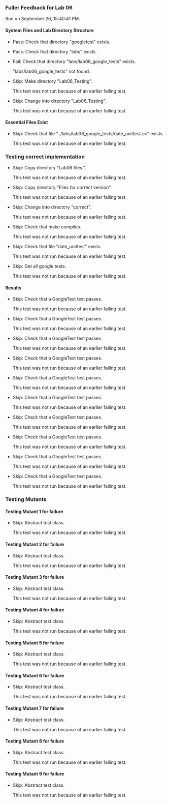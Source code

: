 ### Fuller Feedback for Lab 06

Run on September 26, 15:40:41 PM.


#### System Files and Lab Directory Structure

+ Pass: Check that directory "googletest" exists.

+ Pass: Check that directory "labs" exists.

+ Fail: Check that directory "labs/lab06_google_tests" exists.

     "labs/lab06_google_tests" not found.

+ Skip: Make directory "Lab06_Testing".

  This test was not run because of an earlier failing test.

+ Skip: Change into directory "Lab06_Testing".

  This test was not run because of an earlier failing test.


#### Essential Files Exist

+ Skip: Check that file "../labs/lab06_google_tests/date_unittest.cc" exists.

  This test was not run because of an earlier failing test.


### Testing correct implementation

+ Skip: Copy directory "Lab06 files.".

  This test was not run because of an earlier failing test.

+ Skip: Copy directory "Files for correct version".

  This test was not run because of an earlier failing test.

+ Skip: Change into directory "correct".

  This test was not run because of an earlier failing test.

+ Skip: Check that make compiles.

  This test was not run because of an earlier failing test.

+ Skip: Check that file "date_unittest" exists.

  This test was not run because of an earlier failing test.

+ Skip: Get all google tests.

  This test was not run because of an earlier failing test.


#### Results

+ Skip: Check that a GoogleTest test passes.

  This test was not run because of an earlier failing test.

+ Skip: Check that a GoogleTest test passes.

  This test was not run because of an earlier failing test.

+ Skip: Check that a GoogleTest test passes.

  This test was not run because of an earlier failing test.

+ Skip: Check that a GoogleTest test passes.

  This test was not run because of an earlier failing test.

+ Skip: Check that a GoogleTest test passes.

  This test was not run because of an earlier failing test.

+ Skip: Check that a GoogleTest test passes.

  This test was not run because of an earlier failing test.

+ Skip: Check that a GoogleTest test passes.

  This test was not run because of an earlier failing test.

+ Skip: Check that a GoogleTest test passes.

  This test was not run because of an earlier failing test.

+ Skip: Check that a GoogleTest test passes.

  This test was not run because of an earlier failing test.

+ Skip: Check that a GoogleTest test passes.

  This test was not run because of an earlier failing test.


### Testing Mutants


#### Testing Mutant 1 for failure

+ Skip: Abstract test class.

  This test was not run because of an earlier failing test.


#### Testing Mutant 2 for failure

+ Skip: Abstract test class.

  This test was not run because of an earlier failing test.


#### Testing Mutant 3 for failure

+ Skip: Abstract test class.

  This test was not run because of an earlier failing test.


#### Testing Mutant 4 for failure

+ Skip: Abstract test class.

  This test was not run because of an earlier failing test.


#### Testing Mutant 5 for failure

+ Skip: Abstract test class.

  This test was not run because of an earlier failing test.


#### Testing Mutant 6 for failure

+ Skip: Abstract test class.

  This test was not run because of an earlier failing test.


#### Testing Mutant 7 for failure

+ Skip: Abstract test class.

  This test was not run because of an earlier failing test.


#### Testing Mutant 8 for failure

+ Skip: Abstract test class.

  This test was not run because of an earlier failing test.


#### Testing Mutant 9 for failure

+ Skip: Abstract test class.

  This test was not run because of an earlier failing test.


